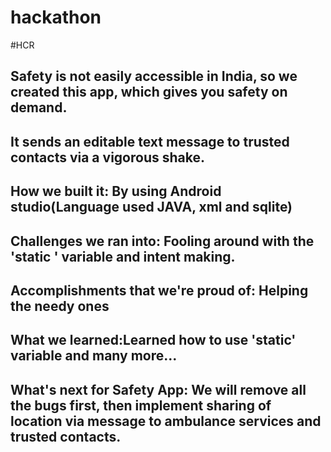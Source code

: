 # hackathon
#HCR
## Safety is not easily accessible in India, so we created this app, which gives you safety on demand.


## It sends an editable text message to trusted contacts via a vigorous shake.

## How we built it: By using Android studio(Language used JAVA, xml and sqlite)

## Challenges we ran into: Fooling around with the 'static ' variable and intent making.

## Accomplishments that we're proud of: Helping the needy ones

## What we learned:Learned how to use 'static' variable and many more...

## What's next for Safety App: We will remove all the bugs first, then implement sharing of location via message to ambulance services and trusted contacts.
